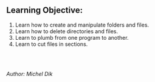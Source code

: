 <br/>

## Learning Objective:
1. Learn how to create and manipulate folders and files.
2. Learn how to delete directories and files.
3. Learn to plumb from one program to another.
4. Learn to cut files in sections.

<br/><br/>

_Author: Michel Dik_
